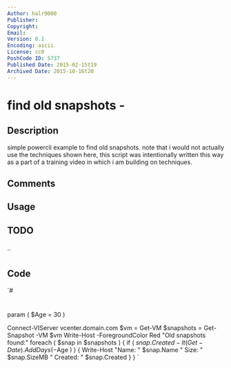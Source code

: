 ```yaml
---
Author: halr9000
Publisher: 
Copyright: 
Email: 
Version: 0.1
Encoding: ascii
License: cc0
PoshCode ID: 5737
Published Date: 2015-02-15t19
Archived Date: 2015-10-16t20
---
```


# find old snapshots - 

## Description

simple powercli example to find old snapshots. note that i would not actually use the techniques shown here, this script was intentionally written this way as a part of a training video in which i am building on techniques.

## Comments



## Usage



## TODO



## 

``

## Code

`#
 #
 param ( $Age = 30 )
 
 Connect-VIServer vcenter.domain.com
 $vm = Get-VM
 $snapshots = Get-Snapshot -VM $vm
 Write-Host -ForegroundColor Red "Old snapshots found:"
 foreach ( $snap in $snapshots ) {
 	if ( $snap.Created -lt (Get-Date).AddDays( -$Age ) ) {
 		Write-Host "Name: " $snap.Name "  Size: " $snap.SizeMB "  Created: " $snap.Created
 	}
 }
`


